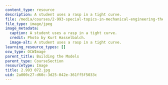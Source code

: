 ```yaml
---
content_type: resource
description: A student uses a rasp in a tight curve.
file: /media/courses/2-993-special-topics-in-mechanical-engineering-the-art-and-science-of-boat-design-january-iap-2007/2a000c27d60c3d25042e361ff5f5033c_2993072.jpg
file_type: image/jpeg
image_metadata:
  caption: A student uses a rasp in a tight curve.
  credit: Photo by Kurt Hasselbalch.
  image-alt: A student uses a rasp in a tight curve.
learning_resource_types: []
ocw_type: OCWImage
parent_title: Building the Models
parent_type: CourseSection
resourcetype: Image
title: 2.993 072.jpg
uid: 2a000c27-d60c-3d25-042e-361ff5f5033c
---
```


